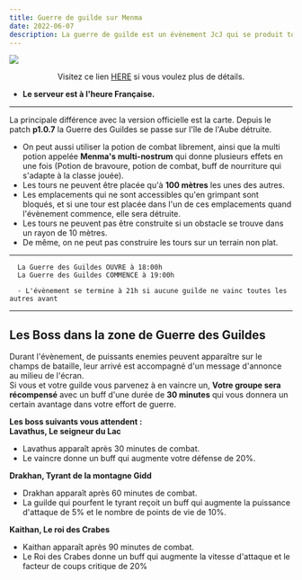 ```yaml
---
title: Guerre de guilde sur Menma
date: 2022-06-07
description: La guerre de guilde est un évènement JcJ qui se produit tous les dimanches.
---
```


![](https://i.imgur.com/RpReIFh.png)

<center>

Visitez ce lien [HERE](../activity/civil-unrest.md) si vous voulez plus de détails.

</center>

- **Le serveur est à l'heure Française.**

<hr/>

La principale différence avec la version officielle est la carte. Depuis le patch **p1.0.7** la Guerre des Guildes se passe sur l'île de l'Aube détruite.
- On peut aussi utiliser la potion de combat librement, ainsi que la multi potion appelée **Menma's multi-nostrum** qui donne plusieurs effets en une fois (Potion de bravoure, potion de combat, buff de nourriture qui s'adapte à la classe jouée).
- Les tours ne peuvent être placée qu'à **100 mètres** les unes des autres.
- Les emplacements qui ne sont accessibles qu'en grimpant sont bloqués, et si une tour est placée dans l'un de ces emplacements quand l'évènement commence, elle sera détruite.
- Les tours ne peuvent pas être construite si un obstacle se trouve dans un rayon de 10 mètres.
- De même, on ne peut pas construire les tours sur un terrain non plat.

<hr/>

      La Guerre des Guildes OUVRE à 18:00h
      La Guerre des Guildes COMMENCE à 19:00h
      
      - L'évènement se termine à 21h si aucune guilde ne vainc toutes les autres avant

<hr/>
 
## Les Boss dans la zone de Guerre des Guildes

Durant l'évènement, de puissants enemies peuvent apparaître sur le champs de bataille, leur arrivé est accompagné d'un message d'annonce au milieu de l'écran. <br>
Si vous et votre guilde vous parvenez à en vaincre un, **Votre groupe sera récompensé** avec un buff d'une durée de **30 minutes** qui vous donnera un certain avantage dans votre effort de guerre.

**Les boss suivants vous attendent :** <br>
**Lavathus, Le seigneur du Lac**
- Lavathus apparaît après 30 minutes de combat.
- Le vaincre donne un buff qui augmente votre défense de 20%.

**Drakhan, Tyrant de la montagne Gidd**
- Drakhan apparaît après 60 minutes de combat.
- La guilde qui pourfent le tyrant reçoit un buff qui augmente la puissance d'attaque de 5% et le nombre de points de vie de 10%.

**Kaithan, Le roi des Crabes**
- Kaithan apparaît après 90 minutes de combat.
- Le Roi des Crabes donne un buff qui augmente la vitesse d'attaque et le facteur de coups critique de 20%
